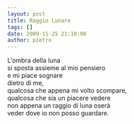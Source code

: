 ```yaml
---
layout: post
title: Raggio Lunare
tags: []
date: 2009-11-25 21:10:00
author: pietro
---
```

L'ombra della luna<br/>si sposta assieme al mio pensiero<br/>e mi piace sognare<br/>dietro di me,<br/>qualcosa che appena mi volto scompare,<br/>qualcosa che sia un piacere vedere<br/>non appena un raggio di luna oserà<br/>veder dove io non posso guardare.
